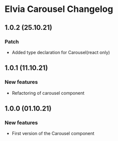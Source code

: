 # Elvia Carousel Changelog

## 1.0.2 (25.10.21)

### Patch

- Added type declaration for Carousel(react only)

## 1.0.1 (11.10.21)

### New features

- Refactoring of carousel component

## 1.0.0 (01.10.21)

### New features

- First version of the Carousel component
